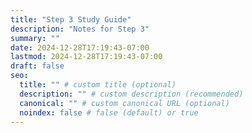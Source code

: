 ```yaml
---
title: "Step 3 Study Guide"
description: "Notes for Step 3"
summary: ""
date: 2024-12-28T17:19:43-07:00
lastmod: 2024-12-28T17:19:43-07:00
draft: false
seo:
  title: "" # custom title (optional)
  description: "" # custom description (recommended)
  canonical: "" # custom canonical URL (optional)
  noindex: false # false (default) or true
---
```

